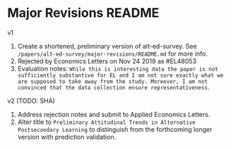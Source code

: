 # Major Revisions README

v1
1. Create a shortened, preliminary version of alt-ed-survey. See `/papers/alt-ed-survey/major-revisions/README.md` for more info.
2. Rejected by Economics Letters on Nov 24 2019 as #EL48053
3. Evaluation notes: `While this is interesting data the paper is not sufficiently substantive for EL and I am not sure exactly what we are supposed to take away from the study. Moreover, I am not convinced that the data collection ensure representativeness.`

v2 (TODO: SHA)
1. Address rejection notes and submit to Applied Economics Letters.
2. Alter title to `Preliminary Attitudinal Trends in Alternative Postsecondary Learning` to distinguish from the forthcoming longer version with prediction validation.
